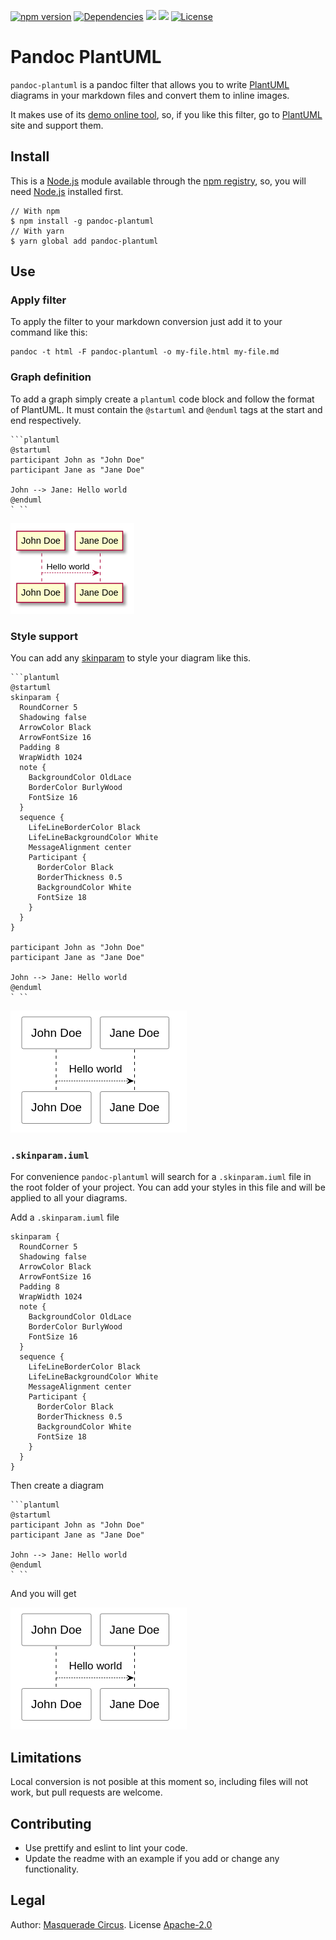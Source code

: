 [![npm version](https://img.shields.io/npm/v/pandoc-plantuml.svg?style=flat)](https://npmjs.org/package/pandoc-plantuml "View this project on npm")
[![Dependencies](https://img.shields.io/david/masquerade-circus/pandoc-plantuml.svg?style=flat)](https://david-dm.org/masquerade-circus/pandoc-plantuml)
![](https://img.shields.io/github/issues/masquerade-circus/pandoc-plantuml.svg)
![](https://img.shields.io/snyk/vulnerabilities/npm/pandoc-plantuml.svg)
[![License](https://img.shields.io/github/license/masquerade-circus/pandoc-plantuml.svg)](https://github.com/masquerade-circus/pandoc-plantuml/blob/master/LICENSE)

# Pandoc PlantUML

`pandoc-plantuml` is a pandoc filter that allows you to write [PlantUML](http://plantuml.com/en/) diagrams in your markdown files and convert them to inline images. 

It makes use of its [demo online tool](http://www.plantuml.com/plantuml/uml/SyfFKj2rKt3CoKnELR1Io4ZDoSa70000), so, if you like this filter, go to [PlantUML](http://plantuml.com/en/) site and support them.

## Install

This is a [Node.js](https://nodejs.org/en/) module available through the [npm registry](https://www.npmjs.com/), so, you will need [Node.js](https://nodejs.org/en/) installed first.

    // With npm
    $ npm install -g pandoc-plantuml
    // With yarn
    $ yarn global add pandoc-plantuml

## Use

### Apply filter

To apply the filter to your markdown conversion just add it to your command like this:

```code
pandoc -t html -F pandoc-plantuml -o my-file.html my-file.md
```

### Graph definition

To add a graph simply create a `plantuml` code block and follow the format of PlantUML. It must contain the `@startuml` and `@enduml` tags at the start and end respectively. 

````code
```plantuml
@startuml
participant John as "John Doe"
participant Jane as "Jane Doe"

John --> Jane: Hello world
@enduml
` ``
````

![Simple diagram](imgs/simple.png)

### Style support

You can add any [skinparam](http://plantuml.com/en/skinparam) to style your diagram like this.

````code
```plantuml
@startuml
skinparam {
  RoundCorner 5
  Shadowing false
  ArrowColor Black
  ArrowFontSize 16
  Padding 8
  WrapWidth 1024
  note {
    BackgroundColor OldLace
    BorderColor BurlyWood
    FontSize 16
  }
  sequence {
    LifeLineBorderColor Black
    LifeLineBackgroundColor White
    MessageAlignment center
    Participant {
      BorderColor Black
      BorderThickness 0.5
      BackgroundColor White
      FontSize 18
    }
  }
}

participant John as "John Doe"
participant Jane as "Jane Doe"

John --> Jane: Hello world
@enduml
` ``
````

![Styled diagram](imgs/styled.png)

### `.skinparam.iuml`

For convenience `pandoc-plantuml` will search for a `.skinparam.iuml` file in the root folder of your project. You can add your styles in this file and will be applied to all your diagrams.

Add a `.skinparam.iuml` file

```code
skinparam {
  RoundCorner 5
  Shadowing false
  ArrowColor Black
  ArrowFontSize 16
  Padding 8
  WrapWidth 1024
  note {
    BackgroundColor OldLace
    BorderColor BurlyWood
    FontSize 16
  }
  sequence {
    LifeLineBorderColor Black
    LifeLineBackgroundColor White
    MessageAlignment center
    Participant {
      BorderColor Black
      BorderThickness 0.5
      BackgroundColor White
      FontSize 18
    }
  }
}
```

Then create a diagram

````code
```plantuml
@startuml
participant John as "John Doe"
participant Jane as "Jane Doe"

John --> Jane: Hello world
@enduml
` ``
````

And you will get

![Styled diagram](imgs/styled.png)

## Limitations

Local conversion is not posible at this moment so, including files will not work, but pull requests are welcome.

## Contributing

-   Use prettify and eslint to lint your code.
-   Update the readme with an example if you add or change any functionality.

## Legal

Author: [Masquerade Circus](http://masquerade-circus.net). License [Apache-2.0](https://opensource.org/licenses/Apache-2.0)
